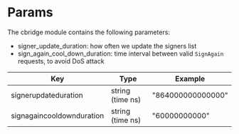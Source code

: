 # Params

The cbridge module contains the following parameters:

- signer_update_duration: how often we update the signers list
- sign_again_cool_down_duration: time interval between valid `SignAgain` requests, to avoid DoS attack

| Key                 | Type             | Example       |
|---------------------|------------------|---------------|
| signerupdateduration | string (time ns) | "864000000000000" |
| signagaincooldownduration | string (time ns) | "60000000000" |

